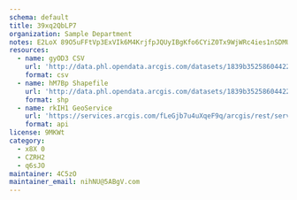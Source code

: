 ```yaml
---
schema: default
title: 39xq2QbLP7 
organization: Sample Department 
notes: E2LoX 89O5uFFtVp3ExVIk6M4KrjfpJQUyIBgKfo6CYiZ0Tx9WjWRc4ies1nSDMU3PHXYvq2LaBazGuAGbCZlr8ds7v0ePmgJkNm 
resources:
  - name: gyOD3 CSV
    url: 'http://data.phl.opendata.arcgis.com/datasets/1839b35258604422b0b520cbb668df0d_0.csv'
    format: csv
  - name: hM7Bp Shapefile
    url: 'http://data.phl.opendata.arcgis.com/datasets/1839b35258604422b0b520cbb668df0d_0.zip'
    format: shp
  - name: rkIH1 GeoService
    url: 'https://services.arcgis.com/fLeGjb7u4uXqeF9q/arcgis/rest/services/Air_Monitoring_Stations/FeatureServer/0/query'
    format: api
license: 9MKWt 
category:
  - x8X 0 
  - CZRH2 
  - q6sJO 
maintainer: 4C5zO  
maintainer_email: nihNU@5ABgV.com
---
```

